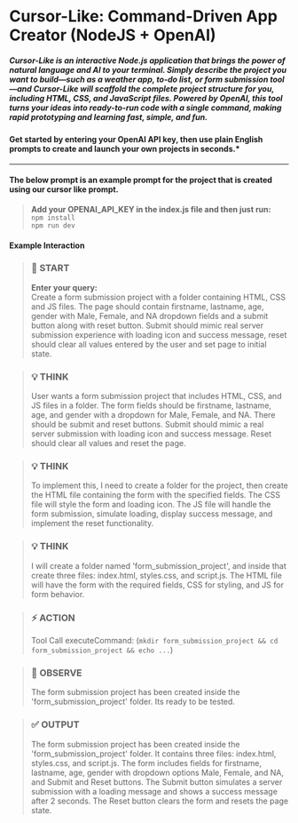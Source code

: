 # Cursor-Like: Command-Driven App Creator (NodeJS + OpenAI)

##### Cursor-Like is an interactive Node.js application that brings the power of natural language and AI to your terminal. Simply describe the project you want to build—such as a weather app, to-do list, or form submission tool—and Cursor-Like will scaffold the complete project structure for you, including HTML, CSS, and JavaScript files. Powered by OpenAI, this tool turns your ideas into ready-to-run code with a single command, making rapid prototyping and learning fast, simple, and fun.

#### Get started by entering your OpenAI API key, then use plain English prompts to create and launch your own projects in seconds.*

---

#### The below prompt is an example prompt for the project that is created using our cursor like prompt.

> **Add your OPENAI_API_KEY in the index.js file and then just run:**  
> `npm install`  
> `npm run dev`

#### Example Interaction

> ### 🚀 START  
> **Enter your query:**  
> Create a form submission project with a folder containing HTML, CSS and JS files. The page should contain firstname, lastname, age, gender with Male, Female, and NA dropdown fields and a submit button along with reset button. Submit should mimic real server submission experience with loading icon and success message, reset should clear all values entered by the user and set page to initial state.

> ### 💡 THINK  
> User wants a form submission project that includes HTML, CSS, and JS files in a folder. The form fields should be firstname, lastname, age, and gender with a dropdown for Male, Female, and NA. There should be submit and reset buttons. Submit should mimic a real server submission with loading icon and success message. Reset should clear all values and reset the page.

> ### 💡 THINK  
> To implement this, I need to create a folder for the project, then create the HTML file containing the form with the specified fields. The CSS file will style the form and loading icon. The JS file will handle the form submission, simulate loading, display success message, and implement the reset functionality.

> ### 💡 THINK  
> I will create a folder named 'form_submission_project', and inside that create three files: index.html, styles.css, and script.js. The HTML file will have the form with the required fields, CSS for styling, and JS for form behavior.

> ### ⚡️ ACTION  
> Tool Call executeCommand: (`mkdir form_submission_project && cd form_submission_project && echo ...`)

> ### 👀 OBSERVE  
> The form submission project has been created inside the 'form_submission_project' folder. Its ready to be tested.


> ### ✅ OUTPUT  
> The form submission project has been created inside the 'form_submission_project' folder. It contains three files: index.html, styles.css, and script.js. The form includes fields for firstname, lastname, age, gender with dropdown options Male, Female, and NA, and Submit and Reset buttons. The Submit button simulates a server submission with a loading message and shows a success message after 2 seconds. The Reset button clears the form and resets the page state.
